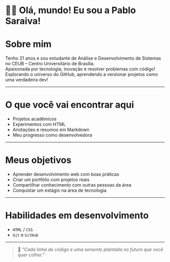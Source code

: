 # 👩‍💻 Olá, mundo! Eu sou a Pablo Saraiva!




 # Sobre mim

 Tenho 21 anos e sou estudante de Análise e Desenvolvimento de Sistemas no CEUB – Centro Universitário de Brasília.  
 Apaixonada por tecnologia, inovação e resolver problemas com código!  
 Explorando o universo do GitHub, aprendendo a versionar projetos como uma verdadeira dev!

---

 # O que você vai encontrar aqui

- Projetos acadêmicos   
- Experimentos com HTML   
- Anotações e resumos em Markdown   
- Meu progresso como desenvolvedora   

---

#  Meus objetivos

- Aprender desenvolvimento web com boas práticas  
- Criar um portfólio com projetos reais   
- Compartilhar conhecimento com outras pessoas da área   
- Conquistar um estágio na área de tecnologia  

---

# Habilidades em desenvolvimento

- `HTML` / `CSS`   
- `Git` e `GitHub`  

---

> 🌱 *"Cada linha de código é uma semente plantada no futuro que você quer colher."*
